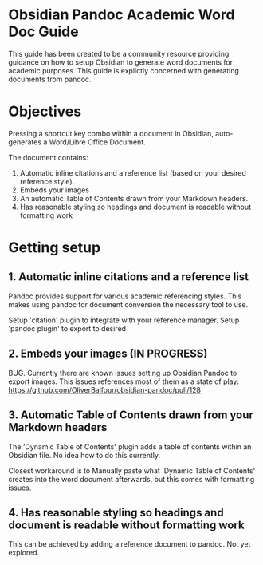 # Obsidian Pandoc Academic Word Doc Guide

This guide has been created to be a community resource providing guidance on how to setup Obsidian to generate word documents for academic purposes.
This guide is explictly concerned with generating documents from pandoc.

# Objectives

Pressing a shortcut key combo within a document in Obsidian, auto-generates a Word/Libre Office Document.

The document contains:

1. Automatic inline citations and a reference list (based on your desired reference style).
2. Embeds your images 
2. An automatic Table of Contents drawn from your Markdown headers.
4. Has reasonable styling so headings and document is readable without formatting work

# Getting setup

## 1. Automatic inline citations and a reference list 

Pandoc provides support for various academic referencing styles. This makes using pandoc for document conversion the necessary tool to use.

Setup 'citation' plugin to integrate with your reference manager.
Setup 'pandoc plugin' to export to desired 


## 2. Embeds your images (IN PROGRESS)

BUG. Currently there are known issues setting up Obsidian Pandoc to export images.
This issues references most of them as a state of play: https://github.com/OliverBalfour/obsidian-pandoc/pull/128

## 3. Automatic Table of Contents drawn from your Markdown headers

The 'Dynamic Table of Contents' plugin adds a table of contents within an Obsidian file.
No idea how to do this currently.

Closest workaround is to Manually paste what 'Dynamic Table of Contents' creates into the word document afterwards, but this comes with formatting issues.

## 4. Has reasonable styling so headings and document is readable without formatting work

This can be achieved by adding a reference document to pandoc.
Not yet explored. 
